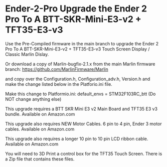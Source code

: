 # Ender-2-Pro Upgrade the Ender 2 Pro To A BTT-SKR-Mini-E3-v2 + TFT35-E3-v3

Use the Pre-Compiled firmware in the main branch to upgrade the Ender 2 Pro To A BTT-SKR-Mini-E3-v2 + TFT35-E3-v3 Touch Screen Display / Classic Marlin Dislay.

Or download a copy of Marlin-bugfix-2.1.x from the main Marlin firmware branch: https://github.com/MarlinFirmware/Marlin

and copy over the Configuration.h, Configuration_adv.h, Version.h and make the change listed below in the Platforio.ini file.

Make this change to Platformio.ini: default_envs = STM32F103RC_btt (Do NOT change anything else)

This upgrade requires a BTT SKR Mini E3 v2 Main Board and TFT35 E3 v3 bundle. Available on Amazon.com

This upgrade also requires NEW Motor Cables. 6 pin to 4 pin, Ender 3 motor cables. Available on Amazon.com

This upgrade also requires a longer 10 pin to 10 pin LCD ribbon cable. Available on Amazon.com

You will need to 3D Print a control box for the TFT35 Touch Screen. There is a Zip file that contains these files.
